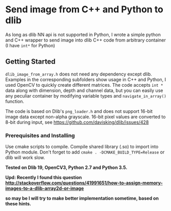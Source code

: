 # Send image from C++ and Python to dlib

As long as dlib NN api is not supported in Python, I wrote a simple python and C++ wrapper to send image into dlib C++ code from arbitrary container (I have `int*` for Python)

## Getting Started

`dlib_image_from_array.h` does not need any dependency except dlib. Examples in the corresponding subfolders show usage in C++ and Python, I used OpenCV to quickly create different matrices. The code accepts `int *` data along with dimension, depth and channel data, but you can easily use any peculiar container by modifying variable types and `navigate_in_array()` function. <br />

The code is based on Dlib's `png_loader.h` and does not support 16-bit image data except non-alpha grayscale. 16-bit pixel values are converted to 8-bit during input, see https://github.com/davisking/dlib/issues/428

### Prerequisites and Installing

Use cmake scripts to compile. Compile shared library (.so) to import into Python module. Don't forget to add `cmake . -DCMAKE_BUILD_TYPE=Release` or dlib will work slow.<b /> 

Tested on Dlib 19, OpenCV3, Python 2.7 and Python 3.5.


Upd: Recently I found this question http://stackoverflow.com/questions/41991651/how-to-assign-memory-images-to-a-dlib-array2d-or-image

so may be I will try to make better implementation sometime, based on these hints.
